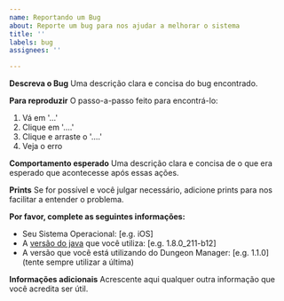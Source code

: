 ```yaml
---
name: Reportando um Bug
about: Reporte um bug para nos ajudar a melhorar o sistema
title: ''
labels: bug
assignees: ''

---
```


**Descreva o Bug**
Uma descrição clara e concisa do bug encontrado.

**Para reproduzir**
O passo-a-passo feito para encontrá-lo:
1. Vá em '...'
2. Clique em '....'
3. Clique e arraste o '....'
4. Veja o erro

**Comportamento esperado**
Uma descrição clara e concisa de o que era esperado que acontecesse após essas ações.

**Prints**
Se for possível e você julgar necessário, adicione prints para nos facilitar a entender o problema.

**Por favor, complete as seguintes informações:**
 - Seu Sistema Operacional: [e.g. iOS]
 - A [versão do java](https://www.techtudo.com.br/dicas-e-tutoriais/noticia/2015/01/como-saber-qual-sua-versao-do-java.html) que você utiliza: [e.g. 1.8.0_211-b12]
 - A versão que você está utilizando do Dungeon Manager: [e.g. 1.1.0] (tente sempre utilizar a última)

**Informações adicionais**
Acrescente aqui qualquer outra informação que você acredita ser útil.
